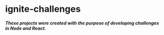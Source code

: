 ﻿# ignite-challenges

##### These projects were created with the purpose of developing challenges in Node and React.
